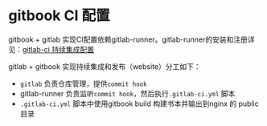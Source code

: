 # gitbook CI 配置

gitbook + gitlab 实现CI配置依赖gitlab-runner。gitlab-runner的安装和注册详见：[gitlab-ci 持续集成配置](/gitlabpei-zhi-gitlab-runner.md)

gitlab + gitbook 实现持续集成和发布（website）分工如下：

* `gitlab` 负责仓库管理，提供`commit hook`
* gitlab-runner 负责监听`commit hook`，然后执行`.gitlab-ci.yml` 脚本
* `.gitlab-ci.yml`  脚本中使用gitbook build 构建书本并输出到nginx 的 public目录







